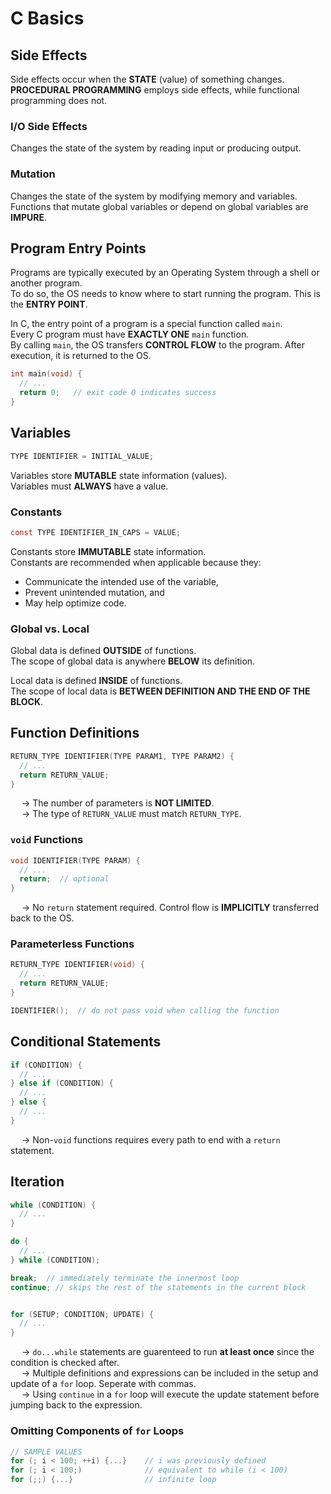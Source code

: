 # C Basics

## Side Effects
Side effects occur when the **STATE** (value) of something changes. <br>
**PROCEDURAL PROGRAMMING** employs side effects, while functional programming does not. 

### I/O Side Effects
Changes the state of the system by reading input or producing output. 
### Mutation
Changes the state of the system by modifying memory and variables. <br>
Functions that mutate global variables or depend on global variables are **IMPURE**. 

## Program Entry Points 
Programs are typically executed by an Operating System through a shell or another program. <br>
To do so, the OS needs to know where to start running the program. This is the **ENTRY POINT**. <br>

In C, the entry point of a program is a special function called `main`. <br>
Every C program must have **EXACTLY ONE** `main` function. <br>
By calling `main`, the OS transfers **CONTROL FLOW** to the program. After execution, it is returned to the OS. 
```C
int main(void) {
  // ...
  return 0;   // exit code 0 indicates success
}

```

## Variables
```C
TYPE IDENTIFIER = INITIAL_VALUE;

```
Variables store **MUTABLE** state information (values). <br>
Variables must **ALWAYS** have a value. 

### Constants 
```C
const TYPE IDENTIFIER_IN_CAPS = VALUE; 

```
Constants store **IMMUTABLE** state information. <br>
Constants are recommended when applicable because they:
- Communicate the intended use of the variable,
- Prevent unintended mutation, and
- May help optimize code.

### Global vs. Local
Global data is defined **OUTSIDE** of functions. <br>
The scope of global data is anywhere **BELOW** its definition. <br>

Local data is defined **INSIDE** of functions. <br>
The scope of local data is **BETWEEN DEFINITION AND THE END OF THE BLOCK**. 

## Function Definitions
```C
RETURN_TYPE IDENTIFIER(TYPE PARAM1, TYPE PARAM2) {
  // ...
  return RETURN_VALUE;
}

```
&emsp; → The number of parameters is **NOT LIMITED**. <br>
&emsp; → The type of `RETURN_VALUE` must match `RETURN_TYPE`.

### `void` Functions
```C
void IDENTIFIER(TYPE PARAM) {
  // ...
  return;  // optional
}

```
&emsp; → No `return` statement required. Control flow is **IMPLICITLY** transferred back to the OS. 

### Parameterless Functions
```C
RETURN_TYPE IDENTIFIER(void) {
  // ...
  return RETURN_VALUE;
}

IDENTIFIER();  // do not pass void when calling the function

```

## Conditional Statements
```C
if (CONDITION) {
  // ...
} else if (CONDITION) {
  // ...
} else {
  // ...
}
```
&emsp; → Non-`void` functions requires every path to end with a `return` statement. 

## Iteration
```C
while (CONDITION) {
  // ...
}

do {
  // ...
} while (CONDITION);

break;  // immediately terminate the innermost loop
continue; // skips the rest of the statements in the current block


for (SETUP; CONDITION; UPDATE) {
  // ...
}

```
&emsp; → `do...while` statements are guarenteed to run **at least once** since the condition is checked after. <br>
&emsp; → Multiple definitions and expressions can be included in the setup and update of a `for` loop. Seperate with commas. <br>
&emsp; → Using `continue` in a `for` loop will execute the update statement before jumping back to the expression.

### Omitting Components of `for` Loops
```C
// SAMPLE VALUES
for (; i < 100; ++i) {...}    // i was previously defined
for (; i < 100;)              // equivalent to while (i < 100)
for (;;) {...}                // infinite loop

```

